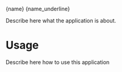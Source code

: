 {name}
{name_underline}

Describe here what the application is about.

Usage
=====

Describe here how to use this application
